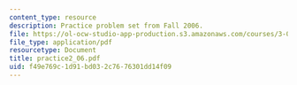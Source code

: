 ```yaml
---
content_type: resource
description: Practice problem set from Fall 2006.
file: https://ol-ocw-studio-app-production.s3.amazonaws.com/courses/3-032-mechanical-behavior-of-materials-fall-2007/f49e769c1d91bd032c7676301dd14f09_practice2_06.pdf
file_type: application/pdf
resourcetype: Document
title: practice2_06.pdf
uid: f49e769c-1d91-bd03-2c76-76301dd14f09
---
```


